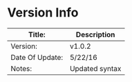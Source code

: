 # Version Info

| Title:          | Description   |
|-----------------|---------------|
| Version:        | v1.0.2        |
| Date Of Update: | 5/22/16       |
| Notes:          | Updated syntax|
